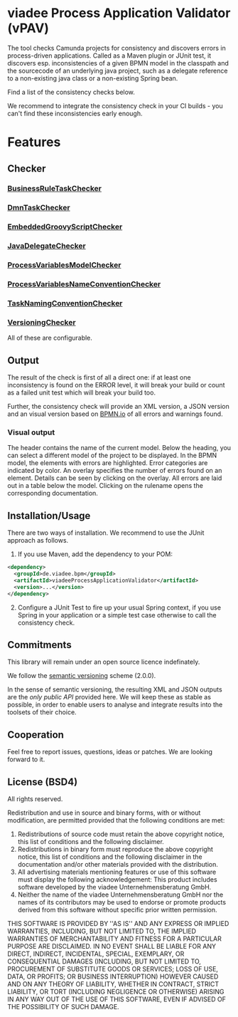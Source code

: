 # viadee Process Application Validator (vPAV)

The tool checks Camunda projects for consistency and discovers errors in process-driven applications.
Called as a Maven plugin or JUnit test, it discovers esp. inconsistencies of a given BPMN model in the classpath and the sourcecode of an underlying java project, 
such as a delegate reference to a non-existing java class or a non-existing Spring bean.

Find a list of the consistency checks below.

We recommend to integrate the consistency check in your CI builds - you can't find these inconsistencies early enough.

# Features

## Checker

### [BusinessRuleTaskChecker](BusinessRuleTaskChecker.md)

### [DmnTaskChecker](DmnTaskChecker.md)

### [EmbeddedGroovyScriptChecker](EmbeddedGroovyScriptChecker.md)

### [JavaDelegateChecker](JavaDelegateChecker.md)

### [ProcessVariablesModelChecker](ProcessVariablesModelChecker.md)

### [ProcessVariablesNameConventionChecker](ProcessVariablesNameConventionChecker.md)

### [TaskNamingConventionChecker](TaskNamingConventionChecker.md)

### [VersioningChecker](VersioningChecker.md)

All of these are configurable.

## Output

The result of the check is first of all a direct one: if at least one inconsistency is 
found on the ERROR level, it will break your build or count as a failed unit 
test which will break your build too.

Further, the consistency check will provide an XML version, a JSON version and
an visual version based on  [BPMN.io](https://bpmn.io/) of all errors and warnings found.

### Visual output
The header contains the name of the current model. Below the heading, you can select a different model of the project to be displayed. 
In the BPMN model, the elements with errors are highlighted. Error categories are indicated by color. 
An overlay specifies the number of errors found on an element. Details can be seen by clicking on the overlay.
All errors are laid out in a table below the model. Clicking on the rulename opens the corresponding documentation.


## Installation/Usage
There are two ways of installation. We recommend to use the JUnit approach as follows.

1. If you use Maven, add the dependency to your POM:

```xml
<dependency>
  <groupId>de.viadee.bpm</groupId>
  <artifactId>viadeeProcessApplicationValidator</artifactId>
  <version>...</version>
</dependency>
```

2. Configure a JUnit Test to fire up your usual Spring context, if you use Spring in your application or a simple test case otherwise to call the consistency check.

## Commitments
This library will remain under an open source licence indefinately.

We follow the [semantic versioning](http://semver.org) scheme (2.0.0).

In the sense of semantic versioning, the resulting XML and JSON outputs are the _only public API_ provided here. 
We will keep these as stable as possible, in order to enable users to analyse and integrate results into the toolsets of their choice.

## Cooperation
Feel free to report issues, questions, ideas or patches. We are looking forward to it.

## License (BSD4)
All rights reserved.

Redistribution and use in source and binary forms, with or without
modification, are permitted provided that the following conditions are met:
 1. Redistributions of source code must retain the above copyright
   notice, this list of conditions and the following disclaimer.
 2. Redistributions in binary form must reproduce the above copyright
    notice, this list of conditions and the following disclaimer in the
    documentation and/or other materials provided with the distribution.
 3. All advertising materials mentioning features or use of this software
    must display the following acknowledgement:
    This product includes software developed by the viadee Unternehmensberatung GmbH.
 4. Neither the name of the viadee Unternehmensberatung GmbH nor the
    names of its contributors may be used to endorse or promote products
    derived from this software without specific prior written permission.

THIS SOFTWARE IS PROVIDED BY <COPYRIGHT HOLDER> ''AS IS'' AND ANY
EXPRESS OR IMPLIED WARRANTIES, INCLUDING, BUT NOT LIMITED TO, THE IMPLIED
WARRANTIES OF MERCHANTABILITY AND FITNESS FOR A PARTICULAR PURPOSE ARE
DISCLAIMED. IN NO EVENT SHALL <COPYRIGHT HOLDER> BE LIABLE FOR ANY
DIRECT, INDIRECT, INCIDENTAL, SPECIAL, EXEMPLARY, OR CONSEQUENTIAL DAMAGES
(INCLUDING, BUT NOT LIMITED TO, PROCUREMENT OF SUBSTITUTE GOODS OR SERVICES;
LOSS OF USE, DATA, OR PROFITS; OR BUSINESS INTERRUPTION) HOWEVER CAUSED AND
ON ANY THEORY OF LIABILITY, WHETHER IN CONTRACT, STRICT LIABILITY, OR TORT
(INCLUDING NEGLIGENCE OR OTHERWISE) ARISING IN ANY WAY OUT OF THE USE OF THIS
SOFTWARE, EVEN IF ADVISED OF THE POSSIBILITY OF SUCH DAMAGE.
